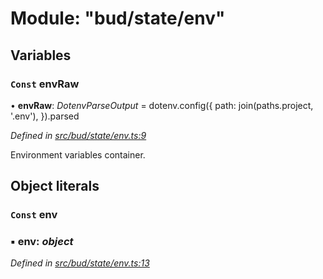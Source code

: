 # Module: "bud/state/env"

## Variables

### `Const` envRaw

• **envRaw**: *DotenvParseOutput* = dotenv.config({
  path: join(paths.project, '.env'),
}).parsed

*Defined in [src/bud/state/env.ts:9](https://github.com/roots/bud-support/blob/bd00b72/src/bud/state/env.ts#L9)*

Environment variables container.

## Object literals

### `Const` env

### ▪ **env**: *object*

*Defined in [src/bud/state/env.ts:13](https://github.com/roots/bud-support/blob/bd00b72/src/bud/state/env.ts#L13)*
